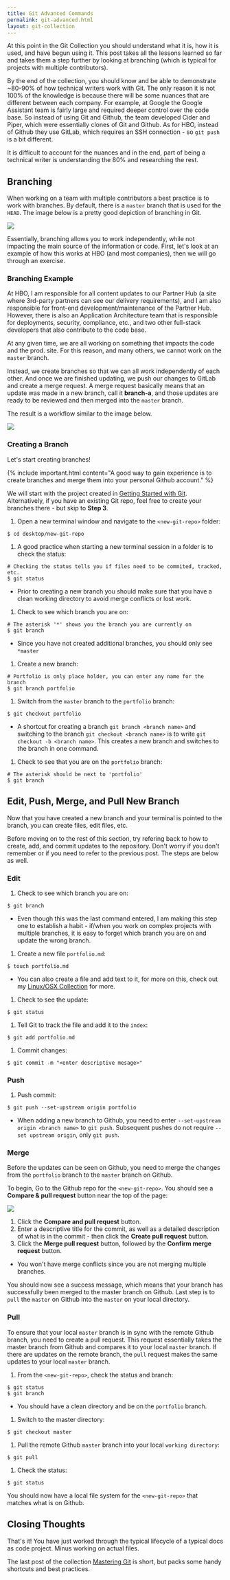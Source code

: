 ```yaml
---
title: Git Advanced Commands
permalink: git-advanced.html
layout: git-collection
---
```


At this point in the Git Collection you should understand what it is, how it is used, and have begun using it. This post takes all the lessons learned so far and takes them a step further by looking at branching (which is typical for projects with multiple contributors).

By the end of the collection, you should know and be able to demonstrate ~80-90% of how technical writers work with Git. The only reason it is not 100% of the knowledge is because there will be some nuances that are different between each company. For example, at Google the Google Assistant team is fairly large and required deeper control over the code base. So instead of using Git and Github, the team developed Cider and Piper, which were essentially clones of Git and Github. As for HBO, instead of Github they use GitLab, which requires an SSH connection - so `git push` is a bit different.

It is difficult to account for the nuances and in the end, part of being a technical writer is understanding the 80% and researching the rest.

## Branching

When working on a team with multiple contributors a best practice is to work with branches. By default, there is a `master` branch that is used for the `HEAD`. The image below is a pretty good depiction of branching in Git.

<div class="post-image-container">
    <img class="post-image" src="images/git-merge.png" />
</div>

Essentially, branching allows you to work independently, while not impacting the main source of the information or code. First, let's look at an example of how this works at HBO (and most companies), then we will go through an exercise.

### Branching Example

At HBO, I am responsible for all content updates to our Partner Hub (a site where 3rd-party partners can see our delivery requirements), and I am also responsible for front-end development/maintenance of the Partner Hub. However, there is also an Application Architecture team that is responsible for deployments, security, compliance, etc., and two other full-stack developers that also contribute to the code base.

At any given time, we are all working on something that impacts the code and the prod. site. For this reason, and many others, we cannot work on the `master` branch.

Instead, we create branches so that we can all work independently of each other. And once we are finished updating, we push our changes to GitLab and create a merge request. A merge request basically means that an update was made in a new branch, call it **branch-a**, and those updates are ready to be reviewed and then merged into the `master` branch.

The result is a workflow similar to the image below.


<div class="post-image-container">
    <img class="post-image" src="images/deployment.png" />
</div>


### Creating a Branch

Let's start creating branches!

{% include important.html content="A good way to gain experience is to create branches and merge them into your personal Github account." %}

We will start with the project created in [Getting Started with Git](/git-getting-started.html#git-exercise). Alternatively, if you have an existing Git repo, feel free to create your branches there - but skip to **Step 3**.

1. Open a new terminal window and navigate to the `<new-git-repo>` folder:
```
$ cd desktop/new-git-repo
```
1. A good practice when starting a new terminal session in a folder is to check the status:
```
# Checking the status tells you if files need to be commited, tracked, etc.
$ git status
```
* Prior to creating a new branch you should make sure that you have a clean working directory to avoid merge conflicts or lost work.
1. Check to see which branch you are on:
```
# The asterisk '*' shows you the branch you are currently on
$ git branch
```
* Since you have not created additional branches, you should only see `*master`
1. Create a new branch:
```
# Portfolio is only place holder, you can enter any name for the branch
$ git branch portfolio
```
1. Switch from the `master` branch to the `portfolio` branch:
```
$ git checkout portfolio
```
* A shortcut for creating a branch `git branch <branch name>` and switching to the branch `git checkout <branch name>` is to write `git checkout -b <branch name>`. This creates a new branch and switches to the branch in one command.
1. Check to see that you are on the `portfolio` branch:
```
# The asterisk should be next to 'portfolio'
$ git branch
```

## Edit, Push, Merge, and Pull New Branch

Now that you have created a new branch and your terminal is pointed to the branch, you can create files, edit files, etc. 

Before moving on to the rest of this section, try refering back to how to create, add, and commit updates to the repository. Don't worry if you don't remember or if you need to refer to the previous post. The steps are below as well.

### Edit

1. Check to see which branch you are on:
```
$ git branch
```
* Even though this was the last command entered, I am making this step one to establish a habit - if/when you work on complex projects with multiple branches, it is easy to forget which branch you are on and update the wrong branch.
1. Create a new file `portfolio.md`:
```
$ touch portfolio.md
```
* You can also create a file and add text to it, for more on this, check out my [Linux/OSX Collection](/tech-blog.html#linux-collection-coming-soon) for more.
1. Check to see the update:
```
$ git status
```
1. Tell Git to track the file and add it to the `index`:
```
$ git add portfolio.md
```
1. Commit changes:
```
$ git commit -m "<enter descriptive mesage>"
```

### Push

1. Push commit:
```
$ git push --set-upstream origin portfolio
```
* When adding a new branch to Github, you need to enter `--set-upstream origin <branch name>` to `git push`. Subsequent pushes do not require `--set upstream origin`, only `git push`. 

### Merge

Before the updates can be seen on Github, you need to merge the changes from the `portfolio` branch to the `master` branch on Github.

To begin, Go to the Github repo for the `<new-git-repo>`. You should see a **Compare & pull request** button near the top of the page:

<div class="post-image-container">
    <img class="post-image" src="images/github-merge.png" />
</div>

1. Click the **Compare and pull request** button.
1. Enter a descriptive title for the commit, as well as a detailed description of what is in the commit - then click the **Create pull request** button.
1. Click the **Merge pull request** button, followed by the **Confirm merge request** button.
* You won't have merge conflicts since you are not merging multiple branches.

You should now see a success message, which means that your branch has successfully been merged to the master branch on Github. Last step is to `pull` the `master` on Github into the `master` on your local directory.

### Pull

To ensure that your local `master` branch is in sync with the remote Github branch, you need to create a pull request. This request essentially takes the master branch from Github and compares it to your local `master` branch. If there are updates on the remote branch, the `pull` request makes the same updates to your local `master` branch.

1. From the `<new-git-repo>`, check the status and branch:
```
$ git status
$ git branch
```
* You should have a clean directory and be on the `portfolio` branch.
1. Switch to the master directory:
```
$ git checkout master
```
1. Pull the remote Github `master` branch into your local `working directory`:
```
$ git pull
```
1. Check the status:
```
$ git status
```

You should now have a local file system for the `<new-git-repo>` that matches what is on Github.

## Closing Thoughts

That's it! You have just worked through the typical lifecycle of a typical docs as code project. Minus working on actual files.

The last post of the collection [Mastering Git](/git-master.html) is short, but packs some handy shortcuts and best practices.
